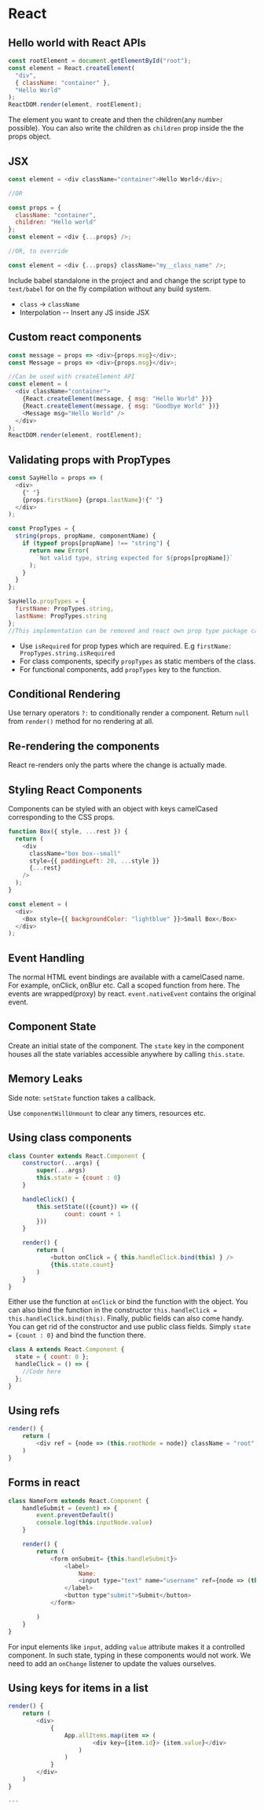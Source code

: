 # React

## Hello world with React APIs

```js
const rootElement = document.getElementById("root");
const element = React.createElement(
  "div",
  { className: "container" },
  "Hello World"
);
ReactDOM.render(element, rootElement);
```

The element you want to create and then the children(any number possible). You can also write the children as `children` prop inside the the props object.

## JSX

```js
const element = <div className="container">Hello World</div>;

//OR

const props = {
  className: "container",
  children: "Hello world"
};
const element = <div {...props} />;

//OR, to override

const element = <div {...props} className="my__class_name" />;
```

Include babel standalone in the project and and change the script type to `text/babel` for on the fly compilation without any build system.

- `class` -> `className`
- Interpolation -- Insert any JS inside JSX

## Custom react components

```js
const message = props => <div>{props.msg}</div>;
const Message = props => <div>{props.msg}</div>;

//Can be used with createElement API
const element = (
  <div className="container">
    {React.createElement(message, { msg: "Hello World" })}
    {React.createElement(message, { msg: "Goodbye World" })}
    <Message msg="Hello World" />
  </div>
);
ReactDOM.render(element, rootElement);
```

## Validating props with PropTypes

```js
const SayHello = props => (
  <div>
    {" "}
    {props.firstName} {props.lastName}!{" "}
  </div>
);

const PropTypes = {
  string(props, propName, componentName) {
    if (typeof props[propName] !== "string") {
      return new Error(
        `Not valid type, string expected for ${props[propName]}`
      );
    }
  }
};

SayHello.propTypes = {
  firstName: PropTypes.string,
  lastName: PropTypes.string
};
//This implementation can be removed and react own prop type package can be used.
```

- Use `isRequired` for prop types which are required. E.g `firstName: PropTypes.string.isRequired`
- For class components, specify `propTypes` as static members of the class.
- For functional components, add `propTypes` key to the function.

## Conditional Rendering

Use ternary operators `?:` to conditionally render a component. Return `null` from `render()` method for no rendering at all.

## Re-rendering the components

React re-renders only the parts where the change is actually made.

## Styling React Components

Components can be styled with an object with keys camelCased corresponding to the CSS props.

```js
function Box({ style, ...rest }) {
  return (
    <div
      className="box box--small"
      style={{ paddingLeft: 20, ...style }}
      {...rest}
    />
  );
}

const element = (
  <div>
    <Box style={{ backgroundColor: "lightblue" }}>Small Box</Box>
  </div>
);
```

## Event Handling

The normal HTML event bindings are available with a camelCased name. For example, onClick, onBlur etc. Call a scoped function from here. The events are wrapped(proxy) by react. `event.nativeEvent` contains the original event.

## Component State

Create an initial state of the component. The `state` key in the component houses all the state variables accessible anywhere by calling `this.state`.

## Memory Leaks

Side note: `setState` function takes a callback.

Use `componentWillUnmount` to clear any timers, resources etc.

## Using class components

```js
class Counter extends React.Component {
    constructor(...args) {
        super(...args)
        this.state = {count : 0}
    }

    handleClick() {
        this.setState(({count}) => ({
                count: count + 1
        }))
    }

    render() {
        return (
            <button onClick = { this.handleClick.bind(this) } />
            {this.state.count}
        )
    }
}
```

Either use the function at `onClick` or bind the function with the object. You can also bind the function in the constructor `this.handleClick = this.handleClick.bind(this)`. Finally, public fields can also come handy. You can get rid of the constructor and use public class fields. Simply `state = {count : 0}` and bind the function there.

```js
class A extends React.Component {
  state = { count: 0 };
  handleClick = () => {
    //Code here
  };
}
```

## Using refs

```js
render() {
    return (
        <div ref = {node => (this.rootNode = node)} className = "root" />
    )
}
```

## Forms in react

```js
class NameForm extends React.Component {
    handleSubmit = (event) => {
        event.preventDefault()
        console.log(this.inputNode.value)
    }

    render() {
        return (
            <form onSubmit= {this.handleSubmit}>
                <label>
                    Name:
                    <input type="text" name="username" ref={node => (this.inputNode = node)} />
                </label>
                <button type"submit">Submit</button>
            </form>

        )
    }
}
```

For input elements like `input`, adding `value` attribute makes it a controlled component. In such state, typing in these components would not work. We need to add an `onChange` listener to update the values ourselves.

## Using keys for items in a list

```js
render() {
    return (
        <div>
            {
                App.allItems.map(item => (
                        <div key={item.id}> {item.value}</div>
                    )
                )
            }
        </div>
    )
}

---
```
